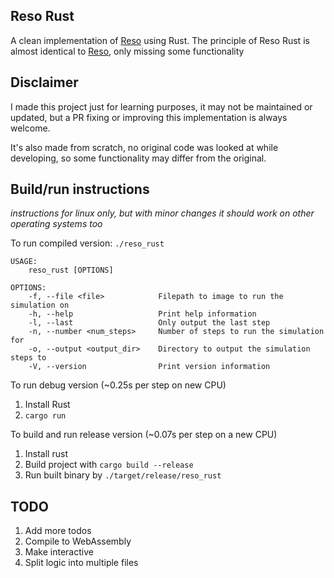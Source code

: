Reso Rust
---
A clean implementation of [Reso](https://github.com/lynnpepin/reso) using Rust. The principle of Reso Rust is almost identical to [Reso](https://github.com/lynnpepin/reso), only missing some functionality

## Disclaimer
I made this project just for learning purposes, it may not be maintained or updated, but a PR fixing or improving this implementation is always welcome.

It's also made from scratch, no original code was looked at while developing, so some functionality may differ from the original.

## Build/run instructions
_instructions for linux only, but with minor changes it should work on other operating systems too_

To run compiled version:
`./reso_rust`

    USAGE:
        reso_rust [OPTIONS]

    OPTIONS:
        -f, --file <file>            Filepath to image to run the simulation on
        -h, --help                   Print help information
        -l, --last                   Only output the last step
        -n, --number <num_steps>     Number of steps to run the simulation for
        -o, --output <output_dir>    Directory to output the simulation steps to
        -V, --version                Print version information

To run debug version (~0.25s per step on new CPU)
1. Install Rust
2. `cargo run`


To build and run release version (~0.07s per step on a new CPU)
1. Install rust
2. Build project with `cargo build --release`
3. Run built binary by `./target/release/reso_rust`


## TODO
1. Add more todos
2. Compile to WebAssembly
3. Make interactive
4. Split logic into multiple files